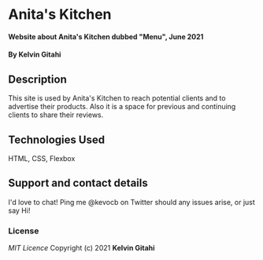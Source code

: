# Anita's Kitchen

#### Website about Anita's Kitchen dubbed "Menu", June 2021

#### By **Kelvin Gitahi**

## Description

This site is used by Anita's Kitchen to reach potential clients and to advertise their products. Also it is a space for previous and continuing clients to share their reviews.

## Technologies Used

HTML, CSS, Flexbox

## Support and contact details

I'd love to chat! Ping me @kevocb on Twitter should any issues arise, or just say Hi!

### License

_MIT Licence_
Copyright (c) 2021 **Kelvin Gitahi**

